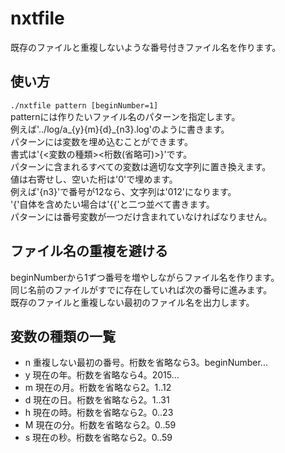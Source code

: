 # nxtfile
既存のファイルと重複しないような番号付きファイル名を作ります。  

## 使い方
  `./nxtfile pattern [beginNumber=1]`  
  patternには作りたいファイル名のパターンを指定します。  
  例えば'../log/a_{y}{m}{d}_{n3}.log'のように書きます。  
  パターンには変数を埋め込むことができます。  
  書式は'{<変数の種類><桁数(省略可)>}'です。  
  パターンに含まれるすべての変数は適切な文字列に置き換えます。  
  値は右寄せし、空いた桁は'0'で埋めます。  
  例えば'{n3}'で番号が12なら、文字列は'012'になります。  
  '{'自体を含めたい場合は'{{'と二つ並べて書きます。  
  パターンには番号変数が一つだけ含まれていなければなりません。  

## ファイル名の重複を避ける
  beginNumberから1ずつ番号を増やしながらファイル名を作ります。  
  同じ名前のファイルがすでに存在していれば次の番号に進みます。  
  既存のファイルと重複しない最初のファイル名を出力します。  

## 変数の種類の一覧
* n 重複しない最初の番号。桁数を省略なら3。beginNumber...  
* y 現在の年。桁数を省略なら4。2015...  
* m 現在の月。桁数を省略なら2。1..12  
* d 現在の日。桁数を省略なら2。1..31  
* h 現在の時。桁数を省略なら2。0..23  
* M 現在の分。桁数を省略なら2。0..59  
* s 現在の秒。桁数を省略なら2。0..59  
